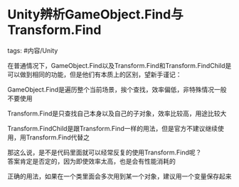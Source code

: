 # Unity辨析GameObject.Find与Transform.Find

tags: #内容/Unity 

在普通情况下，GameObject.Find以及Transform.Find和Transform.FindChild是可以做到相同的功能，但是他们有本质上的区别，望新手谨记：


GameObject.Find是遍历整个当前场景，挨个查找，效率偏低，非特殊情况一般不要使用

  

Transform.Find是只查找自己本身以及自己的子对象，效率比较高，用途比较大

  

Transform.FindChild是跟Transform.Find一样的用法，但是官方不建议继续使用，用Transform.Find代替之

  

那这么说，是不是代码里面就可以经常反复的使用Transform.Find呢？   
答案肯定是否定的，因为即使效率太高，也是会有性能消耗的   

正确的用法，如果在一个类里面会多次用到某一个对象，建议用一个变量保存起来